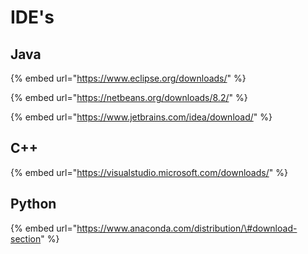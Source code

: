 # IDE's

## Java

{% embed url="https://www.eclipse.org/downloads/" %}

{% embed url="https://netbeans.org/downloads/8.2/" %}

{% embed url="https://www.jetbrains.com/idea/download/" %}

## C++

{% embed url="https://visualstudio.microsoft.com/downloads/" %}

## Python

{% embed url="https://www.anaconda.com/distribution/\#download-section" %}



